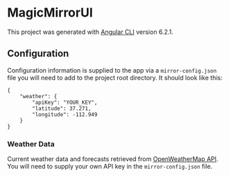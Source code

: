 # MagicMirrorUI

This project was generated with [Angular CLI](https://github.com/angular/angular-cli) version 6.2.1.

## Configuration

Configuration information is supplied to the app via a `mirror-config.json` file you will need to add to the project root directory. It should look like this:

```
{
    "weather": {
        "apiKey": "YOUR_KEY",
        "latitude": 37.271,
        "longitude": -112.949
    }
}
```

### Weather Data

Current weather data and forecasts retrieved from [OpenWeatherMap API](https://openweathermap.org/api). You will need to supply your own API key in the `mirror-config.json` file.
